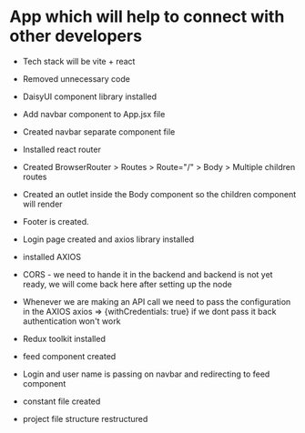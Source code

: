 # App which will help to connect with other developers

- Tech stack will be vite + react
- Removed unnecessary code
- DaisyUI component library installed
- Add navbar component to App.jsx file
- Created navbar separate component file
- Installed react router
- Created BrowserRouter > Routes > Route="/" > Body > Multiple children routes
- Created an outlet inside the Body component so the children component will render
- Footer is created.
- Login page created and axios library installed

- installed AXIOS
- CORS - we need to hande it in the backend and backend is not yet ready, we will come back here after setting up the node
- Whenever we are making an API call we need to pass the configuration in the AXIOS
  axios => {withCredentials: true}
  if we dont pass it back authentication won't work
- Redux toolkit installed
- feed component created
- Login and user name is passing on navbar and redirecting to feed component
- constant file created
- project file structure restructured
